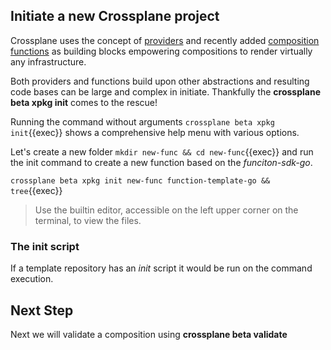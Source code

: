 ## Initiate a new Crossplane project

Crossplane uses the concept of
[providers](https://docs.crossplane.io/latest/concepts/providers/) and recently
added [composition
functions](https://docs.crossplane.io/latest/concepts/composition-functions/) as
building blocks empowering compositions to render virtually any infrastructure.

Both providers and functions build upon other abstractions and resulting code
bases can be large and complex in initiate. Thankfully the **crossplane beta xpkg init** comes to the rescue!

Running the command without arguments `crossplane beta xpkg init`{{exec}} shows a comprehensive help menu with various options.

Let's create a new folder `mkdir new-func && cd new-func`{{exec}} and run the
init command to create a new function based on the _funciton-sdk-go_.

`crossplane beta xpkg init new-func function-template-go && tree`{{exec}}

> Use the builtin editor, accessible on the left upper corner on the terminal,
> to view the files.

### The init script

If a template repository has an _init_ script it would be run on the command
execution.

<!-- TODO:(piotr1215) add this when implemented -->

## Next Step

Next we will validate a composition using **crossplane beta validate**
